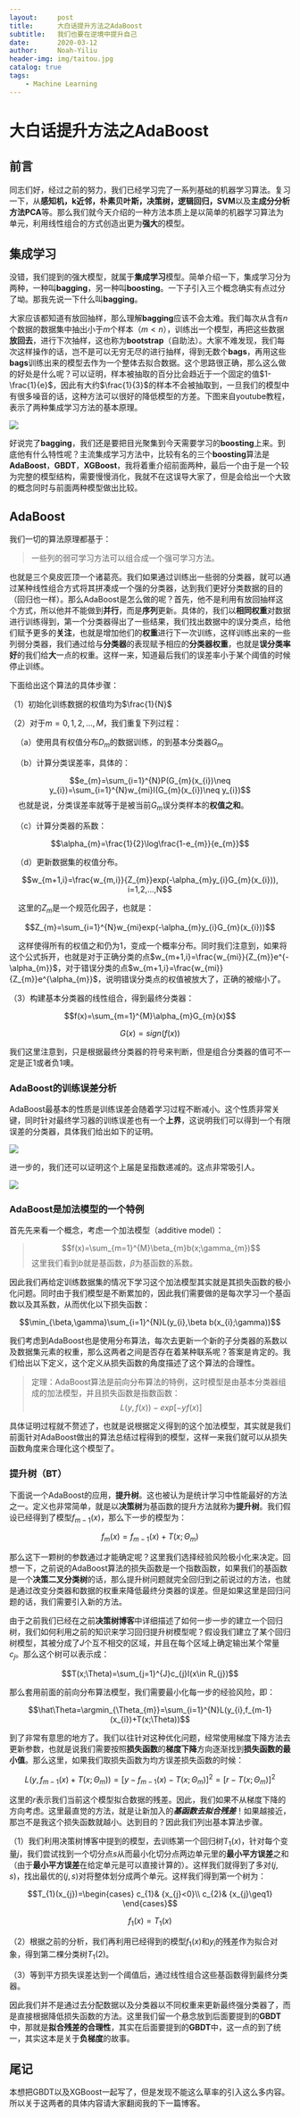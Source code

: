 ```yaml
---
layout:     post
title:      大白话提升方法之AdaBoost
subtitle:   我们也要在逆境中提升自己
date:       2020-03-12
author:     Noah-Yiliu
header-img: img/taitou.jpg
catalog: true
tags:
    - Machine Learning
---
```

# 大白话提升方法之AdaBoost
## 前言
同志们好，经过之前的努力，我们已经学习完了一系列基础的机器学习算法。复习一下，从**感知机，k近邻，朴素贝叶斯，决策树，逻辑回归，SVM**以及**主成分分析方法PCA**等。那么我们就今天介绍的一种方法本质上是以简单的机器学习算法为单元，利用线性组合的方式创造出更为**强大**的模型。

## 集成学习
没错，我们提到的强大模型，就属于**集成学习**模型。简单介绍一下，集成学习分为两种，一种叫**bagging**，另一种叫**boosting**。一下子引入三个概念确实有点过分了坳。那我先说一下什么叫**bagging**。

大家应该都知道有放回抽样，那么理解**bagging**应该不会太难。我们每次从含有$n$个数据的数据集中抽出小于$m$个样本（$m<n$），训练出一个模型，再把这些数据**放回去**，进行下次抽样，这也称为**bootstrap**（自助法）。大家不难发现，我们每次这样操作的话，岂不是可以无穷无尽的进行抽样，得到无数个**bags**，再用这些**bags**训练出来的模型去作为一个整体去拟合数据。这个思路很正确，那么这么做的好处是什么呢？可以证明，样本被抽取的百分比会趋近于一个固定的值$1-\frac{1}{e}$，因此有大约$\frac{1}{3}$的样本不会被抽取到，一旦我们的模型中有很多噪音的话，这种方法可以很好的降低模型的方差。下图来自youtube教程，表示了两种集成学习方法的基本原理。


![](https://github.com/awzsse/awzsse.github.io/blob/master/img/Boosting.jpeg?raw=true)


好说完了**bagging**，我们还是要把目光聚集到今天需要学习的**boosting**上来。到底他有什么特性呢？主流集成学习方法中，比较有名的三个**boosting**算法是**AdaBoost**，**GBDT**，**XGBoost**，我将着重介绍前面两种，最后一个由于是一个较为完整的模型结构，需要慢慢消化，我就不在这误导大家了，但是会给出一个大致的概念同时与前面两种模型做出比较。

## AdaBoost
我们一切的算法原理都基于：

> 一些列的弱可学习方法可以组合成一个强可学习方法。

也就是三个臭皮匠顶一个诸葛亮。我们如果通过训练出一些弱的分类器，就可以通过某种线性组合方式将其拼凑成一个强的分类器，达到我们更好分类数据的目的（回归也一样）。那么AdaBoost是怎么做的呢？首先，他不是利用有放回抽样这个方式，所以他并不能做到**并行**，而是**序列**更新。具体的，我们以**相同权重**对数据进行训练得到，第一个分类器得出了一些结果，我们找出数据中的误分类点，给他们赋予更多的**关注**，也就是增加他们的**权重**进行下一次训练，这样训练出来的一些列弱分类器，我们通过给与**分类器**的表现赋予相应的**分类器权重**，也就是**误分类率好**的我们给**大**一点的权重。这样一来，知道最后我们的误差率小于某个阈值的时候停止训练。

下面给出这个算法的具体步骤：

（1）初始化训练数据的权值均为$\frac{1}{N}$

（2）对于$m=0,1,2,...,M$，我们重复下列过程：

&#160;&#160;&#160;（a）使用具有权值分布$D_{m}$的数据训练，的到基本分类器$G_{m}$

&#160;&#160;&#160;（b）计算分类误差率，具体的：

$$e_{m}=\sum_{i=1}^{N}P(G_{m}(x_{i})\neq y_{i})=\sum_{i=1}^{N}w_{mi}I(G_{m}(x_{i})\neq y_{i})$$
&#160;&#160;&#160; 也就是说，分类误差率就等于是被当前$G_{m}$误分类样本的**权值之和**。

&#160;&#160;&#160;（c）计算分类器的系数：

$$\alpha_{m}=\frac{1}{2}\log\frac{1-e_{m}}{e_{m}}$$

&#160;&#160;&#160;（d）更新数据集的权值分布。

$$w_{m+1,i}=\frac{w_{m,i}}{Z_{m}}exp(-\alpha_{m}y_{i}G_{m}(x_{i})), i=1,2,...,N$$

&#160;&#160;&#160; 这里的$Z_{m}$是一个规范化因子，也就是：

$$Z_{m}=\sum_{i=1}^{N}w_{mi}exp(-\alpha_{m}y_{i}G_{m}(x_{i}))$$

&#160;&#160;&#160; 这样使得所有的权值之和仍为1，变成一个概率分布。同时我们注意到，如果将这个公式拆开，也就是对于正确分类的点$w_{m+1,i}=\frac{w_{mi}}{Z_{m}}e^{-\alpha_{m}}$，对于错误分类的点$w_{m+1,i}=\frac{w_{mi}}{Z_{m}}e^{\alpha_{m}}$，说明错误分类点的权值被放大了，正确的被缩小了。

（3）构建基本分类器的线性组合，得到最终分类器：

$$f(x)=\sum_{m=1}^{M}\alpha_{m}G_{m}(x)$$

$$G(x)=sign(f(x))$$

我们这里注意到，只是根据最终分类器的符号来判断，但是组合分类器的值可不一定是正1或者负1噢。

### AdaBoost的训练误差分析
AdaBoost最基本的性质是训练误差会随着学习过程不断减小。这个性质非常关键，同时针对最终学习器的训练误差也有一个**上界**，这说明我们可以得到一个有限误差的分类器，具体我们给出如下的证明。


![](https://github.com/awzsse/awzsse.github.io/blob/master/img/adaboostbound1.png?raw=true)


进一步的，我们还可以证明这个上届是呈指数递减的。这点非常吸引人。


![](https://github.com/awzsse/awzsse.github.io/blob/master/img/adaboostbound2.png?raw=true)


### AdaBoost是加法模型的一个特例
首先先来看一个概念，考虑一个加法模型（additive model）：

> $$f(x)=\sum_{m=1}^{M}\beta_{m}b(x;\gamma_{m})$$
> 这里我们看到$b$就是基函数，$\beta$为基函数的系数。

因此我们再给定训练数据集的情况下学习这个加法模型其实就是其损失函数的极小化问题。同时由于我们模型是不断累加的，因此我们需要做的是每次学习一个基函数以及其系数，从而优化以下损失函数：

$$\min_{\beta,\gamma}\sum_{i=1}^{N}L(y_{i},\beta b(x_{i};\gamma))$$

我们考虑到AdaBoost也是使用分布算法，每次去更新一个新的子分类器的系数以及数据集元素的权重，那么这两者之间是否存在着某种联系呢？答案是肯定的。我们给出以下定义，这个定义从损失函数的角度描述了这个算法的合理性。

> 定理：AdaBoost算法是前向分布算法的特例，这时模型是由基本分类器组成的加法模型，并且损失函数是指数函数：
> $$L(y,f(x))-exp[-yf(x)]$$

具体证明过程就不赘述了，也就是说根据定义得到的这个加法模型，其实就是我们前面针对AdaBoost做出的算法总结过程得到的模型，这样一来我们就可以从损失函数角度来合理化这个模型了。

### 提升树（BT）
下面说一个AdaBoost的应用，**提升树**。这也被认为是统计学习中性能最好的方法之一。定义也非常简单，就是以**决策树**为基函数的提升方法就称为**提升树**。我们假设已经得到了模型$f_{m-1}(x)$，那么下一步的模型为：

$$f_{m}(x)=f_{m-1}(x)+T(x;\Theta_{m})$$

那么这下一颗树的参数通过才能确定呢？这里我们选择经验风险极小化来决定。回想一下，之前说的AdaBoost算法的损失函数是一个指数函数，如果我们的基函数是一个**决策二叉分类树**的话，那么提升树问题就完全回归到之前说过的方法，也就是通过改变分类器和数据的权重来降低最终分类器的误差。但是如果这里是回归问题的话，我们需要引入新的方法。

由于之前我们已经在之前**决策树博客**中详细描述了如何一步一步的建立一个回归树，我们如何利用之前的知识来学习回归提升树模型呢？假设我们建立了某个回归树模型，其被分成了$J$个互不相交的区域，并且在每个区域上确定输出某个常量$c_{j}$。那么这个树可以表示成：

$$T(x;\Theta)=\sum_{j=1}^{J}c_{j}I(x\in R_{j})$$

那么套用前面的前向分布算法模型，我们需要最小化每一步的经验风险，即：

$$\hat\Theta=\argmin_{\Theta_{m}}=\sum_{i=1}^{N}L(y_{i},f_{m-1}(x_{i})+T(x;\Theta))$$

到了非常有意思的地方了。我们以往针对这种优化问题，经常使用梯度下降方法去更新参数，也就是说我们需要按照**损失函数**的**梯度下降**方向逐渐找到**损失函数的最小值**。那么这里，如果我们取损失函数为均方误差损失函数的时候：

$$L(y,f_{m-1}(x)+T(x;\Theta_{m}))=[y-f_{m-1}(x)-T(x;\Theta_{m})]^2=[r-T(x;\Theta_{m})]^2$$

这里的$r$表示我们当前这个模型拟合数据的残差。因此，我们如果不从梯度下降的方向考虑。这里最直觉的方法，就是让新加入的***基函数去拟合残差***！如果越接近，那岂不是我这个损失函数就越小。达到目的？因此我们列出基本算法步骤。

（1）我们利用决策树博客中提到的模型，去训练第一个回归树$T_{1}(x)$，针对每个变量$j$，我们尝试找到一个切分点$s$从而最小化切分点两边单元里的**最小平方误差**之和（由于**最小平方误差**在给定单元是可以直接计算的）。这样我们就得到了多对$(j, s)$，找出最优的$(j, s)$对将整体划分成两个单元。这样我们得到第一个树为：

$$T_{1}(x_{j})=\begin{cases} 
c_{1}& {x_{j}<0}\\
c_{2}& {x_{j}\geq1}
\end{cases}$$ 

$$f_{1}(x)=T_{1}(x)$$

（2）根据之前的分析，我们再利用已经得到的模型$f_{1}(x)$和$y_{i}$的残差作为拟合对象，得到第二棵分类树$T_{1}(2)$。

（3）等到平方损失误差达到一个阈值后，通过线性组合这些基函数得到最终分类器。

因此我们并不是通过去分配数据以及分类器以不同权重来更新最终强分类器了，而是直接根据降低损失函数的方法。这里我们留一个悬念放到后面要提到的**GBDT**中，那就是**拟合残差的合理性**，其实在后面要提到的**GBDT**中，这一点的到了统一，其实这本是关于**负梯度**的故事。


## 尾记
本想把GBDT以及XGBoost一起写了，但是发现不能这么草率的引入这么多内容。所以关于这两者的具体内容请大家翻阅我的下一篇博客。


